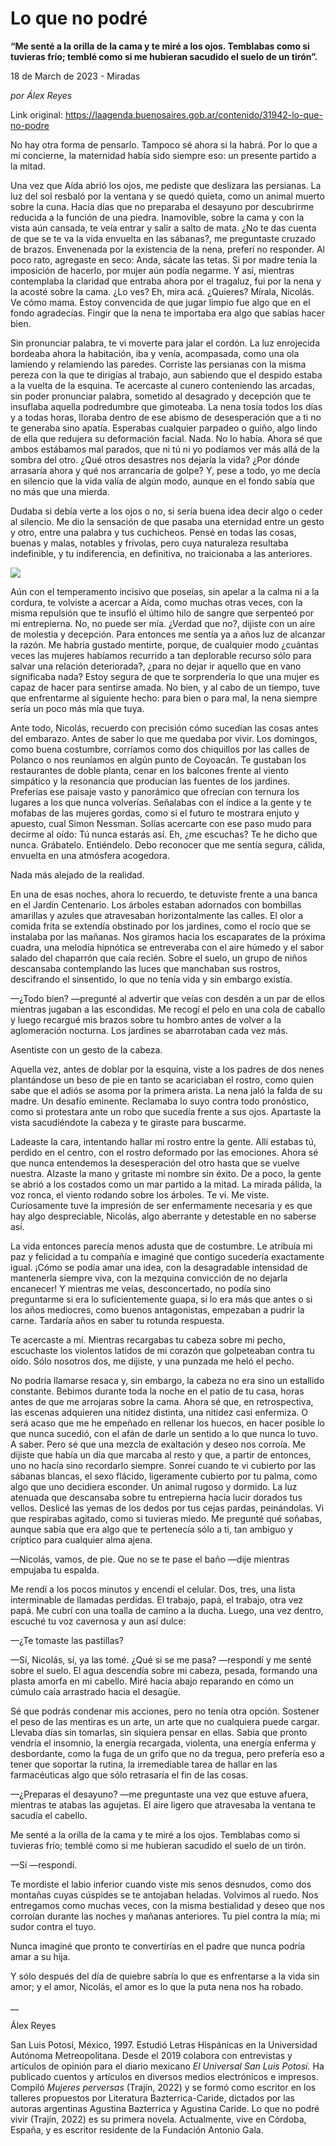 # Lo que no podré

**“Me senté a la orilla de la cama y te miré a los ojos. Temblabas como si tuvieras frío; temblé como si me hubieran sacudido el suelo de un tirón”.**

18 de March de 2023 - Miradas

_por Álex Reyes_

Link original: https://laagenda.buenosaires.gob.ar/contenido/31942-lo-que-no-podre



No hay otra forma de pensarlo. Tampoco sé ahora si la habrá. Por lo que a mí concierne, la maternidad había sido siempre eso: un presente partido a la mitad.




Una vez que Aída abrió los ojos, me pediste que deslizara las persianas. La luz del sol resbaló por la ventana y se quedó quieta, como un animal muerto sobre la cuna. Hacía días que no preparaba el desayuno por descubrirme reducida a la función de una piedra. Inamovible, sobre la cama y con la vista aún cansada, te veía entrar y salir a salto de mata. ¿No te das cuenta de que se te va la vida envuelta en las sábanas?, me preguntaste cruzado de brazos. Envenenada por la existencia de la nena, preferí no responder. Al poco rato, agregaste en seco: Anda, sácate las tetas. Si por madre tenía la imposición de hacerlo, por mujer aún podía negarme. Y así, mientras contemplaba la claridad que entraba ahora por el tragaluz, fui por la nena y la acosté sobre la cama. ¿Lo ves? Eh, mira acá. ¿Quieres? Mírala, Nicolás. Ve cómo mama. Estoy convencida de que jugar limpio fue algo que en el fondo agradecías. Fingir que la nena te importaba era algo que sabías hacer bien.




Sin pronunciar palabra, te vi moverte para jalar el cordón. La luz enrojecida bordeaba ahora la habitación, iba y venía, acompasada, como una ola lamiendo y relamiendo las paredes. Corriste las persianas con la misma pereza con la que te dirigías al trabajo, aun sabiendo que el despido estaba a la vuelta de la esquina. Te acercaste al cunero conteniendo las arcadas, sin poder pronunciar palabra, sometido al desagrado y decepción que te insuflaba aquella podredumbre que gimoteaba. La nena tosía todos los días y a todas horas, lloraba dentro de ese abismo de desesperación que a ti no te generaba sino apatía. Esperabas cualquier parpadeo o guiño, algo lindo de ella que redujera su deformación facial. Nada. No lo había. Ahora sé que ambos estábamos mal parados, que ni tú ni yo podíamos ver más allá de la sombra del otro. ¿Qué otros desastres nos dejaría la vida? ¿Por dónde arrasaría ahora y qué nos arrancaría de golpe? Y, pese a todo, yo me decía en silencio que la vida valía de algún modo, aunque en el fondo sabía que no más que una mierda.




Dudaba si debía verte a los ojos o no, si sería buena idea decir algo o ceder al silencio. Me dio la sensación de que pasaba una eternidad entre un gesto y otro, entre una palabra y tus cuchicheos. Pensé en todas las cosas, buenas y malas, notables y frívolas, pero cuya naturaleza resultaba indefinible, y tu indiferencia, en definitiva, no traicionaba a las anteriores.




![](https://cdn.feater.me/files/images/1009025/72b7f053-beb6-4990-8e4a-f7a7588f777e.JPG)




Aún con el temperamento incisivo que poseías, sin apelar a la calma ni a la cordura, te volviste a acercar a Aída, como muchas otras veces, con la misma repulsión que te insufló el último hilo de sangre que serpenteó por mi entrepierna. No, no puede ser mía. ¿Verdad que no?, dijiste con un aire de molestia y decepción. Para entonces me sentía ya a años luz de alcanzar la razón. Me habría gustado mentirte, porque, de cualquier modo ¿cuántas veces las mujeres habíamos recurrido a tan deplorable recurso sólo para salvar una relación deteriorada?, ¿para no dejar ir aquello que en vano significaba nada? Estoy segura de que te sorprendería lo que una mujer es capaz de hacer para sentirse amada. No bien, y al cabo de un tiempo, tuve que enfrentarme al siguiente hecho: para bien o para mal, la nena siempre sería un poco más mía que tuya.




Ante todo, Nicolás, recuerdo con precisión cómo sucedían las cosas antes del embarazo. Antes de saber lo que me quedaba por vivir. Los domingos, como buena costumbre, corríamos como dos chiquillos por las calles de Polanco o nos reuníamos en algún punto de Coyoacán. Te gustaban los restaurantes de doble planta, cenar en los balcones frente al viento simpático y la resonancia que producían las fuentes de los jardines. Preferías ese paisaje vasto y panorámico que ofrecían con ternura los lugares a los que nunca volverías. Señalabas con el índice a la gente y te mofabas de las mujeres gordas, como si el futuro te mostrara enjuto y apuesto, cual Simon Nessman. Solías acercarte con ese paso mudo para decirme al oído: Tú nunca estarás así. Eh, ¿me escuchas? Te he dicho que nunca. Grábatelo. Entiéndelo. Debo reconocer que me sentía segura, cálida, envuelta en una atmósfera acogedora.




Nada más alejado de la realidad.




En una de esas noches, ahora lo recuerdo, te detuviste frente a una banca en el Jardín Centenario. Los árboles estaban adornados con bombillas amarillas y azules que atravesaban horizontalmente las calles. El olor a comida frita se extendía obstinado por los jardines, como el rocío que se instalaba por las mañanas. Nos giramos hacia los escaparates de la próxima cuadra, una melodía hipnótica se entreveraba con el aire húmedo y el sabor salado del chaparrón que caía recién. Sobre el suelo, un grupo de niños descansaba contemplando las luces que manchaban sus rostros, descifrando el sinsentido, lo que no tenía vida y sin embargo existía.




—¿Todo bien? —pregunté al advertir que veías con desdén a un par de ellos mientras jugaban a las escondidas. Me recogí el pelo en una cola de caballo y luego recargué mis brazos sobre tu hombro antes de volver a la aglomeración nocturna. Los jardines se abarrotaban cada vez más.




Asentiste con un gesto de la cabeza.




Aquella vez, antes de doblar por la esquina, viste a los padres de dos nenes plantándose un beso de pie en tanto se acariciaban el rostro, como quien sabe que el adiós se asoma por la primera arista. La nena jaló la falda de su madre. Un desafío eminente. Reclamaba lo suyo contra todo pronóstico, como si protestara ante un robo que sucedía frente a sus ojos. Apartaste la vista sacudiéndote la cabeza y te giraste para buscarme.




Ladeaste la cara, intentando hallar mi rostro entre la gente. Allí estabas tú, perdido en el centro, con el rostro deformado por las emociones. Ahora sé que nunca entendemos la desesperación del otro hasta que se vuelve nuestra. Alzaste la mano y gritaste mi nombre sin éxito. De a poco, la gente se abrió a los costados como un mar partido a la mitad. La mirada pálida, la voz ronca, el viento rodando sobre los árboles. Te vi. Me viste. Curiosamente tuve la impresión de ser enfermamente necesaria y es que hay algo despreciable, Nicolás, algo aberrante y detestable en no saberse así.




La vida entonces parecía menos adusta que de costumbre. Le atribuía mi paz y felicidad a tu compañía e imaginé que contigo sucedería exactamente igual. ¡Cómo se podía amar una idea, con la desagradable intensidad de mantenerla siempre viva, con la mezquina convicción de no dejarla encanecer! Y mientras me veías, desconcertado, no podía sino preguntarme si era lo suficientemente guapa, si lo era más que antes o si los años mediocres, como buenos antagonistas, empezaban a pudrir la carne. Tardaría años en saber tu rotunda respuesta.




Te acercaste a mí. Mientras recargabas tu cabeza sobre mi pecho, escuchaste los violentos latidos de mi corazón que golpeteaban contra tu oído. Sólo nosotros dos, me dijiste, y una punzada me heló el pecho.




No podría llamarse resaca y, sin embargo, la cabeza no era sino un estallido constante. Bebimos durante toda la noche en el patio de tu casa, horas antes de que me arrojaras sobre la cama. Ahora sé que, en retrospectiva, las escenas adquieren una nitidez distinta, una nitidez casi enfermiza. O será acaso que me he empeñado en rellenar los huecos, en hacer posible lo que nunca sucedió, con el afán de darle un sentido a lo que nunca lo tuvo. A saber. Pero sé que una mezcla de exaltación y deseo nos corroía. Me dijiste que había un día que marcaba al resto y que, a partir de entonces, uno no hacía sino recordarlo siempre. Sonreí cuando te vi cubierto por las sábanas blancas, el sexo flácido, ligeramente cubierto por tu palma, como algo que uno decidiera esconder. Un animal rugoso y dormido. La luz atenuada que descansaba sobre tu entrepierna hacía lucir dorados tus vellos. Deslicé las yemas de los dedos por tus cejas pardas, peinándolas. Vi que respirabas agitado, como si tuvieras miedo. Me pregunté qué soñabas, aunque sabía que era algo que te pertenecía sólo a ti, tan ambiguo y críptico para cualquier alma ajena.




—Nicolás, vamos, de pie. Que no se te pase el baño —dije mientras empujaba tu espalda.




Me rendí a los pocos minutos y encendí el celular. Dos, tres, una lista interminable de llamadas perdidas. El trabajo, papá, el trabajo, otra vez papá. Me cubrí con una toalla de camino a la ducha. Luego, una vez dentro, escuché tu voz cavernosa y aun así dulce:




—¿Te tomaste las pastillas?




—Sí, Nicolás, sí, ya las tomé. ¿Qué si se me pasa? —respondí y me senté sobre el suelo. El agua descendía sobre mi cabeza, pesada, formando una plasta amorfa en mi cabello. Miré hacia abajo reparando en cómo un cúmulo caía arrastrado hacia el desagüe.




Sé que podrás condenar mis acciones, pero no tenía otra opción. Sostener el peso de las mentiras es un arte, un arte que no cualquiera puede cargar. Llevaba días sin tomarlas, sin siquiera pensar en ellas. Sabía que pronto vendría el insomnio, la energía recargada, violenta, una energía enferma y desbordante, como la fuga de un grifo que no da tregua, pero prefería eso a tener que soportar la rutina, la irremediable tarea de hallar en las farmacéuticas algo que sólo retrasaría el fin de las cosas.




—¿Preparas el desayuno? —me preguntaste una vez que estuve afuera, mientras te atabas las agujetas. El aire ligero que atravesaba la ventana te sacudía el cabello.




Me senté a la orilla de la cama y te miré a los ojos. Temblabas como si tuvieras frío; temblé como si me hubieran sacudido el suelo de un tirón.




—Sí —respondí.




Te mordiste el labio inferior cuando viste mis senos desnudos, como dos montañas cuyas cúspides se te antojaban heladas. Volvimos al ruedo. Nos entregamos como muchas veces, con la misma bestialidad y deseo que nos corroían durante las noches y mañanas anteriores. Tu piel contra la mía; mi sudor contra el tuyo.




Nunca imaginé que pronto te convertirías en el padre que nunca podría amar a su hija.




Y sólo después del día de quiebre sabría lo que es enfrentarse a la vida sin amor; y el amor, Nicolás, el amor es lo que la puta nena nos ha robado.




\_\_




Álex Reyes




San Luis Potosí, México, 1997. Estudió Letras Hispánicas en la Universidad Autónoma Metreopolitana. Desde el 2019 colabora con entrevistas y artículos de opinión para el diario mexicano *El Universal San Luis Potosí.* Ha publicado cuentos y artículos en diversos medios electrónicos e impresos. Compiló *Mujeres perversas* (Trajín, 2022) y se formó como escritor en los talleres propuestos por Literatura Bazterrica-Caride, dictados por las autoras argentinas Agustina Bazterrica y Agustina Caride. Lo que no podré vivir (Trajín, 2022) es su primera novela. Actualmente, vive en Córdoba, España, y es escritor residente de la Fundación Antonio Gala.




